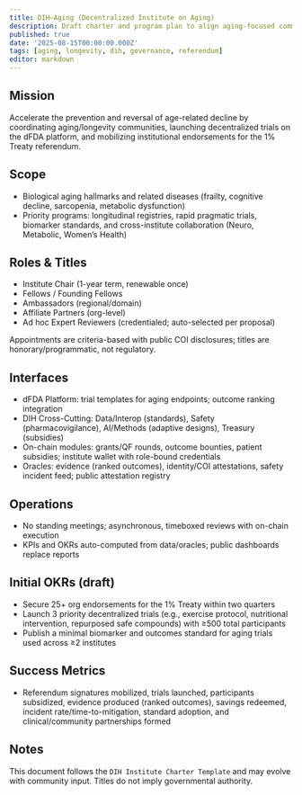 ```yaml
---
title: DIH–Aging (Decentralized Institute on Aging)
description: Draft charter and program plan to align aging-focused communities and institutions behind the 1% Treaty referendum and the dFDA evidence engine.
published: true
date: '2025-08-15T00:00:00.000Z'
tags: [aging, longevity, dih, governance, referendum]
editor: markdown
---
```


## Mission

Accelerate the prevention and reversal of age-related decline by coordinating aging/longevity communities, launching decentralized trials on the dFDA platform, and mobilizing institutional endorsements for the 1% Treaty referendum.

## Scope

- Biological aging hallmarks and related diseases (frailty, cognitive decline, sarcopenia, metabolic dysfunction)
- Priority programs: longitudinal registries, rapid pragmatic trials, biomarker standards, and cross-institute collaboration (Neuro, Metabolic, Women’s Health)

## Roles & Titles

- Institute Chair (1-year term, renewable once)
- Fellows / Founding Fellows
- Ambassadors (regional/domain)
- Affiliate Partners (org-level)
- Ad hoc Expert Reviewers (credentialed; auto-selected per proposal)

Appointments are criteria-based with public COI disclosures; titles are honorary/programmatic, not regulatory.

## Interfaces

- dFDA Platform: trial templates for aging endpoints; outcome ranking integration
- DIH Cross-Cutting: Data/Interop (standards), Safety (pharmacovigilance), AI/Methods (adaptive designs), Treasury (subsidies)
- On-chain modules: grants/QF rounds, outcome bounties, patient subsidies; institute wallet with role-bound credentials
- Oracles: evidence (ranked outcomes), identity/COI attestations, safety incident feed; public attestation registry

## Operations

- No standing meetings; asynchronous, timeboxed reviews with on-chain execution
- KPIs and OKRs auto-computed from data/oracles; public dashboards replace reports

## Initial OKRs (draft)

- Secure 25+ org endorsements for the 1% Treaty within two quarters
- Launch 3 priority decentralized trials (e.g., exercise protocol, nutritional intervention, repurposed safe compounds) with ≥500 total participants
- Publish a minimal biomarker and outcomes standard for aging trials used across ≥2 institutes

## Success Metrics

- Referendum signatures mobilized, trials launched, participants subsidized, evidence produced (ranked outcomes), savings redeemed, incident rate/time-to-mitigation, standard adoption, and clinical/community partnerships formed

## Notes

This document follows the `DIH Institute Charter Template` and may evolve with community input. Titles do not imply governmental authority.


